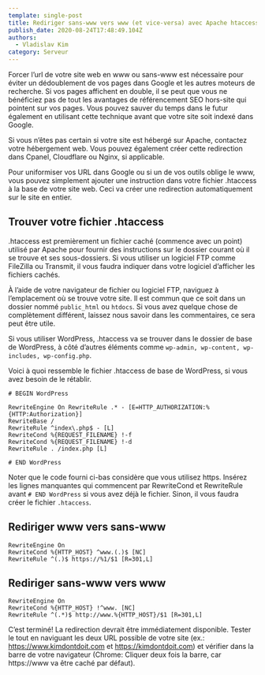 ```yaml
---
template: single-post
title: Rediriger sans-www vers www (et vice-versa) avec Apache htaccess
publish_date: 2020-08-24T17:48:49.104Z
authors:
  - Vladislav Kim
category: Serveur
---
```


Forcer l’url de votre site web en www ou sans-www est nécessaire pour éviter un dédoublement de vos pages dans Google et les autres moteurs de recherche. Si vos pages affichent en double, il se peut que vous ne bénéficiez pas de tout les avantages de référencement SEO hors-site qui pointent sur vos pages. Vous pouvez sauver du temps dans le futur également en utilisant cette technique avant que votre site soit indexé dans Google.

Si vous n’êtes pas certain si votre site est hébergé sur Apache, contactez votre hébergement web. Vous pouvez également créer cette redirection dans Cpanel, Cloudflare ou Nginx, si applicable.

Pour uniformiser vos URL dans Google ou si un de vos outils oblige le www, vous pouvez simplement ajouter une instruction dans votre fichier .htaccess à la base de votre site web. Ceci va créer une redirection automatiquement sur le site en entier.

## Trouver votre fichier .htaccess

.htaccess est premièrement un fichier caché (commence avec un point) utilisé par Apache pour fournir des instructions sur le dossier courant où il se trouve et ses sous-dossiers. Si vous utiliser un logiciel FTP comme FileZilla ou Transmit, il vous faudra indiquer dans votre logiciel d’afficher les fichiers cachés.

À l’aide de votre navigateur de fichier ou logiciel FTP, naviguez à l’emplacement où se trouve votre site. Il est commun que ce soit dans un dossier nommé `public_html` ou `htdocs`. Si vous avez quelque chose de complètement différent, laissez nous savoir dans les commentaires, ce sera peut être utile.

Si vous utiliser WordPress, .htaccess va se trouver dans le dossier de base de WordPress, à côté d’autres éléments comme `wp-admin, wp-content, wp-includes, wp-config.php`.

Voici à quoi ressemble le fichier .htaccess de base de WordPress, si vous avez besoin de le rétablir.

```
# BEGIN WordPress

RewriteEngine On RewriteRule .* - [E=HTTP_AUTHORIZATION:%
{HTTP:Authorization}]
RewriteBase /
RewriteRule ^index\.php$ - [L]
RewriteCond %{REQUEST_FILENAME} !-f
RewriteCond %{REQUEST_FILENAME} !-d
RewriteRule . /index.php [L]

# END WordPress
```

Noter que le code fourni ci-bas considère que vous utilisez https. Insérez les lignes manquantes qui commencent par RewriteCond et RewriteRule avant `# END WordPress` si vous avez déjà le fichier. Sinon, il vous faudra créer le fichier `.htaccess`.

## Rediriger www vers sans-www

```
RewriteEngine On
RewriteCond %{HTTP_HOST} ^www.(.)$ [NC]
RewriteRule ^(.)$ https://%1/$1 [R=301,L]
```

## Rediriger sans-www vers www

```
RewriteEngine On
RewriteCond %{HTTP_HOST} !^www. [NC]
RewriteRule ^(.*)$ http://www.%{HTTP_HOST}/$1 [R=301,L]
```

C’est terminé! La redirection devrait être immédiatement disponible. Tester le tout en naviguant les deux URL possible de votre site (ex.: https://www.kimdontdoit.com et https://kimdontdoit.com) et vérifier dans la barre de votre navigateur (Chrome: Cliquer deux fois la barre, car https://www va être caché par défaut).
